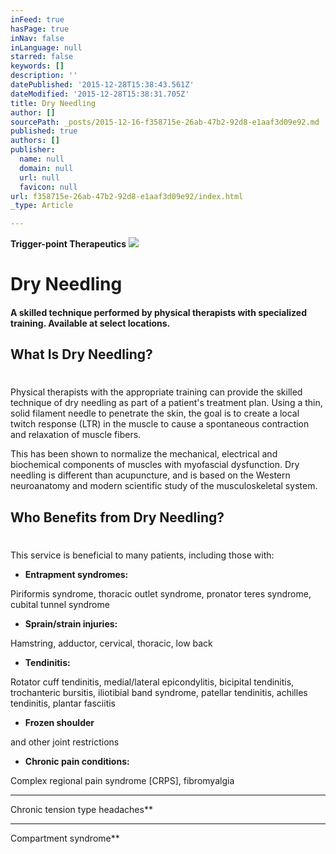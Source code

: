 ```yaml
---
inFeed: true
hasPage: true
inNav: false
inLanguage: null
starred: false
keywords: []
description: ''
datePublished: '2015-12-28T15:38:43.561Z'
dateModified: '2015-12-28T15:38:31.705Z'
title: Dry Needling
author: []
sourcePath: _posts/2015-12-16-f358715e-26ab-47b2-92d8-e1aaf3d09e92.md
published: true
authors: []
publisher:
  name: null
  domain: null
  url: null
  favicon: null
url: f358715e-26ab-47b2-92d8-e1aaf3d09e92/index.html
_type: Article

---
```

**Trigger-point Therapeutics**
![](https://s3-us-west-2.amazonaws.com/the-grid-img/p/2aa186fc7fac72c215d3b707e8db2d968af3e60e.jpg)

# Dry Needling

#### A skilled technique performed by physical therapists with specialized training. Available at select locations.

## What Is Dry Needling?

# 

Physical therapists with the appropriate training can provide the skilled technique of dry needling as part of a patient's treatment plan. Using a thin, solid filament needle to penetrate the skin, the goal is to create a local twitch response (LTR) in the muscle to cause a spontaneous contraction and relaxation of muscle fibers.

This has been shown to normalize the mechanical, electrical and biochemical components of muscles with myofascial dysfunction. Dry needling is different than acupuncture, and is based on the Western neuroanatomy and modern scientific study of the musculoskeletal system.

## Who Benefits from Dry Needling?

# 

This service is beneficial to many patients, including those with:

* **Entrapment syndromes:**

Piriformis syndrome, thoracic outlet syndrome, pronator teres syndrome, cubital tunnel syndrome
* **Sprain/strain injuries:**

Hamstring, adductor, cervical, thoracic, low back
* **Tendinitis:**

Rotator cuff tendinitis, medial/lateral epicondylitis, bicipital tendinitis, trochanteric bursitis, iliotibial band syndrome, patellar tendinitis, achilles tendinitis, plantar fasciitis
* **Frozen shoulder**

and other joint restrictions
* **Chronic pain conditions:**

Complex regional pain syndrome \[CRPS\], fibromyalgia
* **

Chronic tension type headaches**
* **

Compartment syndrome**